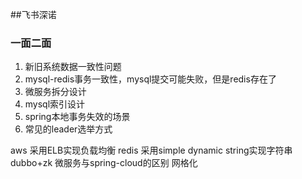 ##飞书深诺


### 一面二面

1. 新旧系统数据一致性问题
2. mysql-redis事务一致性，mysql提交可能失败，但是redis存在了
3. 微服务拆分设计
4. mysql索引设计
5. spring本地事务失效的场景
6. 常见的leader选举方式


aws 采用ELB实现负载均衡
redis 采用simple dynamic string实现字符串
dubbo+zk 微服务与spring-cloud的区别
网格化


